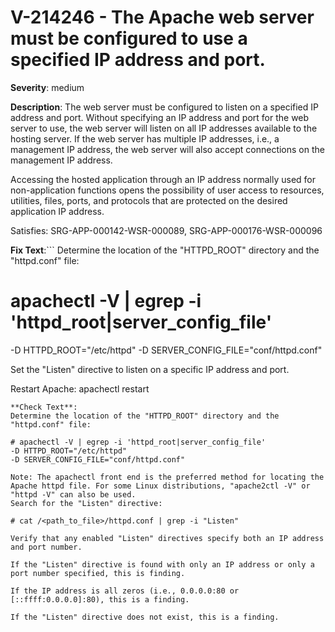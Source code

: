 # V-214246 - The Apache web server must be configured to use a specified IP address and port.

**Severity**: medium

**Description**:
The web server must be configured to listen on a specified IP address and port. Without specifying an IP address and port for the web server to use, the web server will listen on all IP addresses available to the hosting server. If the web server has multiple IP addresses, i.e., a management IP address, the web server will also accept connections on the management IP address.

Accessing the hosted application through an IP address normally used for non-application functions opens the possibility of user access to resources, utilities, files, ports, and protocols that are protected on the desired application IP address.

Satisfies: SRG-APP-000142-WSR-000089, SRG-APP-000176-WSR-000096

**Fix Text**:```
Determine the location of the "HTTPD_ROOT" directory and the "httpd.conf" file:

# apachectl -V | egrep -i 'httpd_root|server_config_file'
-D HTTPD_ROOT="/etc/httpd"
-D SERVER_CONFIG_FILE="conf/httpd.conf"

Set the "Listen" directive to listen on a specific IP address and port.

Restart Apache: apachectl restart
```
**Check Text**:
Determine the location of the "HTTPD_ROOT" directory and the "httpd.conf" file:

# apachectl -V | egrep -i 'httpd_root|server_config_file'
-D HTTPD_ROOT="/etc/httpd"
-D SERVER_CONFIG_FILE="conf/httpd.conf"

Note: The apachectl front end is the preferred method for locating the Apache httpd file. For some Linux distributions, "apache2ctl -V" or  "httpd -V" can also be used. 
Search for the "Listen" directive:

# cat /<path_to_file>/httpd.conf | grep -i "Listen"

Verify that any enabled "Listen" directives specify both an IP address and port number.

If the "Listen" directive is found with only an IP address or only a port number specified, this is finding.

If the IP address is all zeros (i.e., 0.0.0.0:80 or [::ffff:0.0.0.0]:80), this is a finding.

If the "Listen" directive does not exist, this is a finding.
